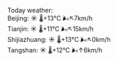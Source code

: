 Today weather:  
Beijing: ☀️ 🌡️+13°C 🌬️↖7km/h  
Tianjin: ☀️ 🌡️+11°C 🌬️↖15km/h  
Shijiazhuang: ☀️ 🌡️+13°C 🌬️↖0km/h  
Tangshan: ☀️ 🌡️+12°C 🌬️↑6km/h  
